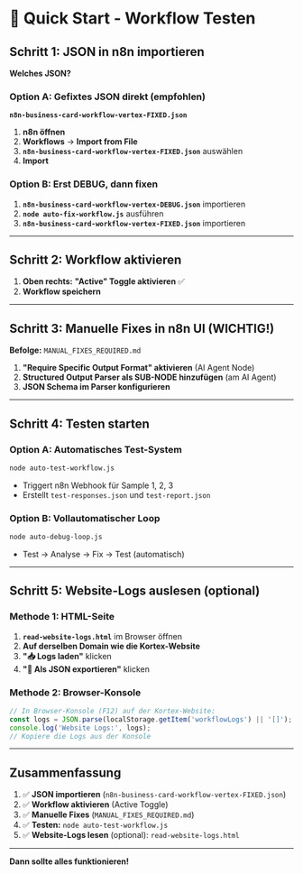 # 🚀 Quick Start - Workflow Testen

## Schritt 1: JSON in n8n importieren

**Welches JSON?**

### Option A: Gefixtes JSON direkt (empfohlen)

**`n8n-business-card-workflow-vertex-FIXED.json`**

1. **n8n öffnen**
2. **Workflows** → **Import from File**
3. **`n8n-business-card-workflow-vertex-FIXED.json`** auswählen
4. **Import**

### Option B: Erst DEBUG, dann fixen

1. **`n8n-business-card-workflow-vertex-DEBUG.json`** importieren
2. **`node auto-fix-workflow.js`** ausführen
3. **`n8n-business-card-workflow-vertex-FIXED.json`** importieren

---

## Schritt 2: Workflow aktivieren

1. **Oben rechts:** **"Active" Toggle aktivieren** ✅
2. **Workflow speichern**

---

## Schritt 3: Manuelle Fixes in n8n UI (WICHTIG!)

**Befolge:** `MANUAL_FIXES_REQUIRED.md`

1. **"Require Specific Output Format" aktivieren** (AI Agent Node)
2. **Structured Output Parser als SUB-NODE hinzufügen** (am AI Agent)
3. **JSON Schema im Parser konfigurieren**

---

## Schritt 4: Testen starten

### Option A: Automatisches Test-System

```bash
node auto-test-workflow.js
```

- Triggert n8n Webhook für Sample 1, 2, 3
- Erstellt `test-responses.json` und `test-report.json`

### Option B: Vollautomatischer Loop

```bash
node auto-debug-loop.js
```

- Test → Analyse → Fix → Test (automatisch)

---

## Schritt 5: Website-Logs auslesen (optional)

### Methode 1: HTML-Seite

1. **`read-website-logs.html`** im Browser öffnen
2. **Auf derselben Domain wie die Kortex-Website**
3. **"📥 Logs laden"** klicken
4. **"💾 Als JSON exportieren"** klicken

### Methode 2: Browser-Konsole

```javascript
// In Browser-Konsole (F12) auf der Kortex-Website:
const logs = JSON.parse(localStorage.getItem('workflowLogs') || '[]');
console.log('Website Logs:', logs);
// Kopiere die Logs aus der Konsole
```

---

## Zusammenfassung

1. ✅ **JSON importieren** (`n8n-business-card-workflow-vertex-FIXED.json`)
2. ✅ **Workflow aktivieren** (Active Toggle)
3. ✅ **Manuelle Fixes** (`MANUAL_FIXES_REQUIRED.md`)
4. ✅ **Testen:** `node auto-test-workflow.js`
5. ✅ **Website-Logs lesen** (optional): `read-website-logs.html`

---

**Dann sollte alles funktionieren!**

